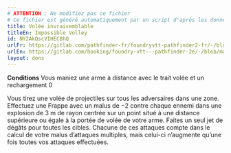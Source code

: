 ```yaml
---
# ATTENTION : Ne modifiez pas ce fichier
# Ce fichier est généré automatiquement par un script d'après les données du module Foundry VTT officiel et de sa traduction
title: Volée invraisemblable
titleEn: Impossible Volley
id: NY2AkQscVIHEC8hQ
urlFr: https://gitlab.com/pathfinder-fr/foundryvtt-pathfinder2-fr/-/blob/master/data/feats/NY2AkQscVIHEC8hQ.htm
urlEn: https://gitlab.com/hooking/foundry-vtt---pathfinder-2e/-/blob/master/packs/data/feats.db/impossible-volley.json
layout: dons
---
```

**Conditions** Vous maniez une arme à distance avec le trait volée et un rechargement 0

Vous tirez une volée de projectiles sur tous les adversaires dans une zone. Effectuez une Frappe avec un malus de −2 contre chaque ennemi dans une explosion de 3 m de rayon centrée sur un point situé à une distance supérieure ou égale à la portée de volée de votre arme. Faites un seul jet de dégâts pour toutes les cibles. Chacune de ces attaques compte dans le calcul de votre malus d’attaques multiples, mais celui-ci n’augmente qu’une fois toutes vos attaques effectuées.
